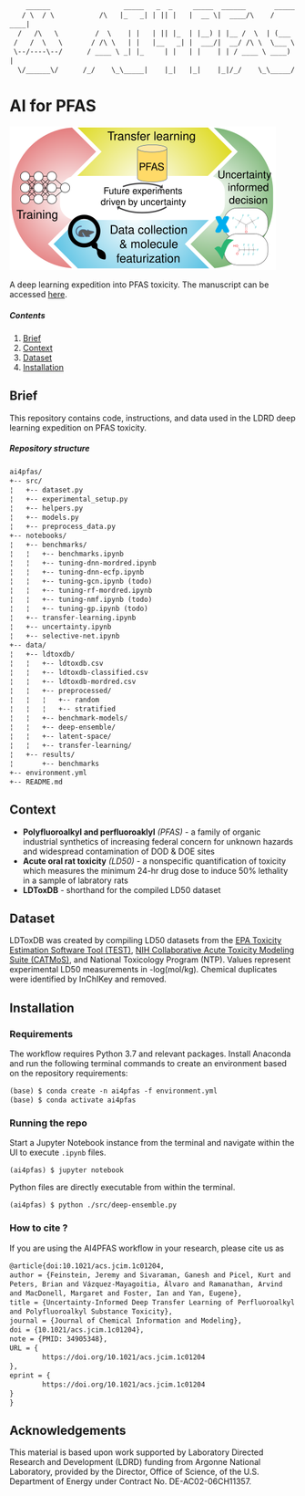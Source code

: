 
~~~
    ______                  _____   _  _     _____  ______       _____ 
   / \  / \           /\   |_   _| | || |   |  __ \|  ____/\    / ____|
  /   /\   \         /  \    | |   | || |_  | |__) | |__ /  \  | (___  
 /   /  \   \       / /\ \   | |   |__   _| |  ___/|  __/ /\ \  \___ \ 
 \--/----\--/      / ____ \ _| |_     | |   | |    | | / ____ \ ____) | 
  \/______\/      /_/    \_\_____|    |_|   |_|    |_|/_/    \_\_____/   
~~~

# AI for PFAS
<img src='./media/toc-ai4pfas-01.svg' alt='AI for PFAS workflow can drive future experiments by making an informed decision based on uncertainty to select chemicals for prediction and future study.'></img>

A deep learning expedition into PFAS toxicity. The manuscript can be accessed [here](https://pubs.acs.org/doi/10.1021/acs.jcim.1c01204).

##### Contents
 1. [Brief](#brief)
 1. [Context](#context)
 2. [Dataset](#dataset)
 3. [Installation](#installation)

## Brief
This repository contains code, instructions, and data used in the LDRD deep learning expedition on PFAS toxicity.

##### Repository structure
~~~
ai4pfas/
+-- src/
¦   +-- dataset.py
¦   +-- experimental_setup.py
¦   +-- helpers.py
¦   +-- models.py
¦   +-- preprocess_data.py
+-- notebooks/
¦   +-- benchmarks/
¦   ¦   +-- benchmarks.ipynb
¦   ¦   +-- tuning-dnn-mordred.ipynb
¦   ¦   +-- tuning-dnn-ecfp.ipynb
¦   ¦   +-- tuning-gcn.ipynb (todo)
¦   ¦   +-- tuning-rf-mordred.ipynb
¦   ¦   +-- tuning-nmf.ipynb (todo)
¦   ¦   +-- tuning-gp.ipynb (todo)
¦   +-- transfer-learning.ipynb
¦   +-- uncertainty.ipynb
¦   +-- selective-net.ipynb
+-- data/
¦   +-- ldtoxdb/
¦   ¦   +-- ldtoxdb.csv
¦   ¦   +-- ldtoxdb-classified.csv
¦   ¦   +-- ldtoxdb-mordred.csv
¦   ¦   +-- preprocessed/
¦   ¦   ¦   +-- random
¦   ¦   ¦   +-- stratified
¦   ¦   +-- benchmark-models/
¦   ¦   +-- deep-ensemble/
¦   ¦   +-- latent-space/
¦   ¦   +-- transfer-learning/
¦   +-- results/
¦       +-- benchmarks
+-- environment.yml
+-- README.md
~~~

## Context
 - **Polyfluoroalkyl and perfluoroaklyl** *(PFAS)* - a family of organic industrial synthetics of increasing federal concern for unknown hazards and widespread contamination of DOD & DOE sites
 - **Acute oral rat toxicity** *(LD50)* - a nonspecific quantification of toxicity which measures the minimum 24-hr drug dose to induce 50% lethality in a sample of labratory rats
 - **LDToxDB** - shorthand for the compiled LD50 dataset

## Dataset
LDToxDB was created by compiling LD50 datasets from the [EPA Toxicity Estimation Software Tool (TEST)](https://www.epa.gov/chemical-research/toxicity-estimation-software-tool-test), [NIH Collaborative Acute Toxicity Modeling Suite (CATMoS)](https://ntp.niehs.nih.gov/iccvamreport/2019/technology/comp-tools-dev/catmos/index.html), and National Toxicology Program (NTP). Values represent experimental LD50 measurements in -log(mol/kg). Chemical duplicates were identified by InChIKey and removed.

## Installation
### Requirements
The workflow requires Python 3.7 and relevant packages. Install Anaconda and run the following terminal commands to create an environment based on the repository requirements:
~~~
(base) $ conda create -n ai4pfas -f environment.yml
(base) $ conda activate ai4pfas
~~~

### Running the repo
Start a Jupyter Notebook instance from the terminal and navigate within the UI to execute `.ipynb` files.
~~~
(ai4pfas) $ jupyter notebook
~~~

Python files are directly executable from within the terminal.
~~~
(ai4pfas) $ python ./src/deep-ensemble.py
~~~

### How to cite ?
If you are using the AI4PFAS workflow in your research, please cite us as
```
@article{doi:10.1021/acs.jcim.1c01204,
author = {Feinstein, Jeremy and Sivaraman, Ganesh and Picel, Kurt and Peters, Brian and Vázquez-Mayagoitia, Álvaro and Ramanathan, Arvind and MacDonell, Margaret and Foster, Ian and Yan, Eugene},
title = {Uncertainty-Informed Deep Transfer Learning of Perfluoroalkyl and Polyfluoroalkyl Substance Toxicity},
journal = {Journal of Chemical Information and Modeling},
doi = {10.1021/acs.jcim.1c01204},
note = {PMID: 34905348},
URL = { 
        https://doi.org/10.1021/acs.jcim.1c01204
},
eprint = { 
        https://doi.org/10.1021/acs.jcim.1c01204
}
}
```

## Acknowledgements
This  material  is  based  upon  work  supported  by  Laboratory  Directed  Research  and  Development (LDRD) funding from Argonne National Laboratory, provided by the Director, Office of Science, of the U.S. Department of Energy under Contract No. DE-AC02-06CH11357.
